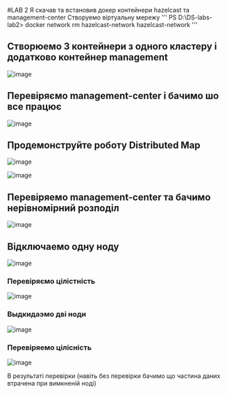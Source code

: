 #LAB 2 
Я скачав та встановив докер контейнери  hazelcast та management-center
Створуемо віртуальну мережу 
'''
PS D:\DS-labs-lab2> docker network rm hazelcast-network
hazelcast-network
'''

## Створюемо 3 контейнери  з одного кластеру  і додатково контейнер management
![image](https://github.com/rushpeal/DSlab/assets/47487412/62221a2d-7665-4708-b464-8102e792c856)

## Перевіряємо management-center і бачимо шо все працює

![image](https://github.com/rushpeal/DSlab/assets/47487412/cf30520c-b86a-4183-9040-f14cd8be66f2)

## Продемонструйте роботу Distributed Map

![image](https://github.com/rushpeal/DSlab/assets/47487412/3b3caac6-2dc7-40bb-a43c-df8b02a3d75a)

![image](https://github.com/rushpeal/DSlab/assets/47487412/249b98c5-935b-49fa-a458-a4cda482da6b)

## Перевіряемо management-center та бачимо нерівномірний розподіл 
![image](https://github.com/rushpeal/DSlab/assets/47487412/7fe2281d-b40b-41eb-8bab-4a6ebcff3dc7)
 
## Відключаемо одну ноду
![image](https://github.com/rushpeal/DSlab/assets/47487412/fca79aad-5e48-48f6-99a0-175bcbb0e2fc)

 ### Перевіряємо цілістність 
 ![image](https://github.com/rushpeal/DSlab/assets/47487412/c31626d6-0805-4cb6-8273-ce3f637225f9)

 ### Выдкидаэмо дві ноди 
 ![image](https://github.com/rushpeal/DSlab/assets/47487412/a654b1b1-e351-480c-82ed-02b94af58495)

 ### Перевіряемо цілісність
 ![image](https://github.com/rushpeal/DSlab/assets/47487412/c32fa05e-d7c7-49e0-903f-06ef9b0b24c8)

 В результаті перевірки (навіть без перевірки бачимо що частина даниx втрачена при вимкненій ноді)
 




 
